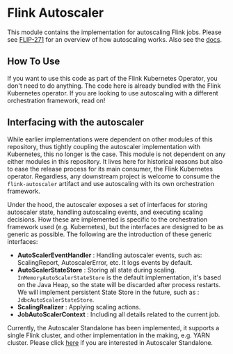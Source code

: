 # Flink Autoscaler

This module contains the implementation for autoscaling Flink jobs.
Please see [FLIP-271](https://cwiki.apache.org/confluence/display/FLINK/FLIP-271%3A+Autoscaling)
for an overview of how autoscaling works. Also see the [docs](../docs).

## How To Use

If you want to use this code as part of the Flink Kubernetes Operator, you don't need to
do anything. The code here is already bundled with the Flink Kubernetes operator.
If you are looking to use autoscaling with a different orchestration framework, read on!

## Interfacing with the autoscaler

While earlier implementations were dependent on other modules of this repository,
thus tightly coupling the autoscaler implementation with Kubernetes, this no
longer is the case. This module is not dependent on any either modules in this repository.
It lives here for historical reasons but also to ease the release process for its main
consumer, the Flink Kubernetes operator. Regardless, any downstream project is welcome
to consume the `flink-autoscaler` artifact and use autoscaling with its own orchestration
framework.

Under the hood, the autoscaler exposes a set of interfaces for storing autoscaler state,
handling autoscaling events, and executing scaling decisions. How these are implemented
is specific to the orchestration framework used (e.g. Kubernetes), but the interfaces are
designed to be as generic as possible. The following are the introduction of these 
generic interfaces:

- **AutoScalerEventHandler** : Handling autoscaler events, such as: ScalingReport,
  AutoscalerError, etc. It logs events by default.
- **AutoScalerStateStore** : Storing all state during scaling. `InMemoryAutoScalerStateStore`
  is the default implementation, it's based on the Java Heap, so the state will be discarded
  after process restarts. We will implement persistent State Store in the future, such as
  : `JdbcAutoScalerStateStore`.
- **ScalingRealizer** : Applying scaling actions.
- **JobAutoScalerContext** : Including all details related to the current job.

Currently, the Autoscaler Standalone has been implemented, it supports a single Flink cluster, 
and other implementation in the making, e.g. YARN cluster. Please click [here](../flink-autoscaler-standalone/README.md) 
if you are interested in Autoscaler Standalone.
